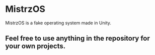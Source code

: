 # MistrzOS
MistrzOS is a fake operating system made in Unity.

## Feel free to use anything in the repository for your own projects.
